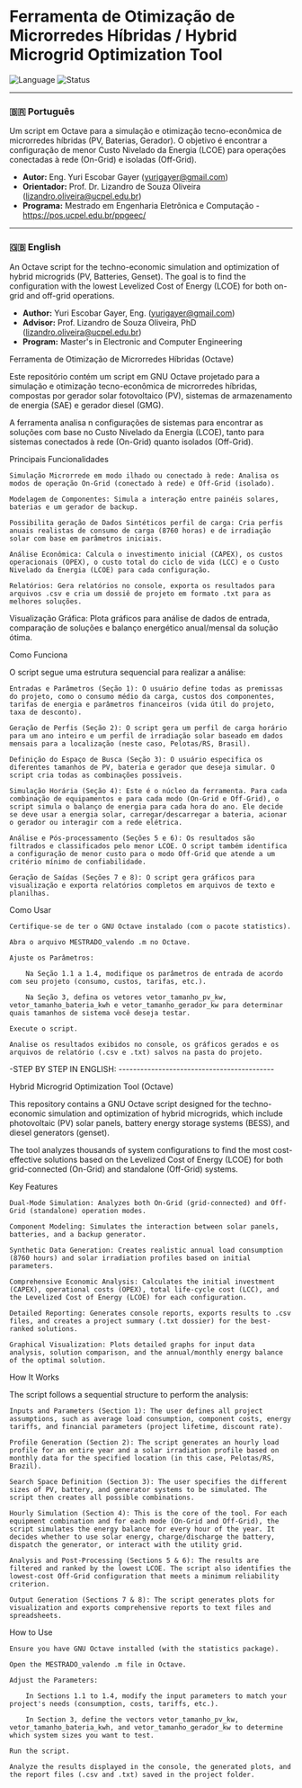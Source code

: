 
# Ferramenta de Otimização de Microrredes Híbridas / Hybrid Microgrid Optimization Tool

![Language](https://img.shields.io/badge/Language-Octave-blue.svg)
![Status](https://img.shields.io/badge/Status-Academic%20Project-lightgrey.svg)

---

### 🇧🇷 Português

Um script em Octave para a simulação e otimização tecno-econômica de microrredes híbridas (PV, Baterias, Gerador). O objetivo é encontrar a configuração de menor Custo Nivelado da Energia (LCOE) para operações conectadas à rede (On-Grid) e isoladas (Off-Grid).

* **Autor:** Eng. Yuri Escobar Gayer ([yurigayer@gmail.com](mailto:yurigayer@gmail.com))
* **Orientador:** Prof. Dr. Lizandro de Souza Oliveira ([lizandro.oliveira@ucpel.edu.br](mailto:lizandro.oliveira@ucpel.edu.br))
* **Programa:** Mestrado em Engenharia Eletrônica e Computação - https://pos.ucpel.edu.br/ppgeec/

---

### 🇬🇧 English

An Octave script for the techno-economic simulation and optimization of hybrid microgrids (PV, Batteries, Genset). The goal is to find the configuration with the lowest Levelized Cost of Energy (LCOE) for both on-grid and off-grid operations.

* **Author:** Yuri Escobar Gayer, Eng. ([yurigayer@gmail.com](mailto:yurigayer@gmail.com))
* **Advisor:** Prof. Lizandro de Souza Oliveira, PhD ([lizandro.oliveira@ucpel.edu.br](mailto:lizandro.oliveira@ucpel.edu.br))
* **Program:** Master's in Electronic and Computer Engineering



Ferramenta de Otimização de Microrredes Híbridas (Octave)

Este repositório contém um script em GNU Octave projetado para a simulação e otimização tecno-econômica de microrredes híbridas, compostas por gerador solar fotovoltaico (PV), sistemas de armazenamento de energia (SAE) e gerador diesel (GMG).

A ferramenta analisa n configurações de sistemas para encontrar as soluções com base no Custo Nivelado da Energia (LCOE), tanto para sistemas conectados à rede (On-Grid) quanto isolados (Off-Grid).

Principais Funcionalidades

    Simulação Microrrede em modo ilhado ou conectado à rede: Analisa os modos de operação On-Grid (conectado à rede) e Off-Grid (isolado).
  
    Modelagem de Componentes: Simula a interação entre painéis solares, baterias e um gerador de backup.

    Possibilita geração de Dados Sintéticos perfil de carga: Cria perfis anuais realistas de consumo de carga (8760 horas) e de irradiação solar com base em parâmetros iniciais.

    Análise Econômica: Calcula o investimento inicial (CAPEX), os custos operacionais (OPEX), o custo total do ciclo de vida (LCC) e o Custo Nivelado da Energia (LCOE) para cada configuração.

    Relatórios: Gera relatórios no console, exporta os resultados para arquivos .csv e cria um dossiê de projeto em formato .txt para as melhores soluções.

  Visualização Gráfica: Plota gráficos  para análise de dados de entrada, comparação de soluções e balanço energético anual/mensal da solução ótima.

Como Funciona

O script segue uma estrutura sequencial para realizar a análise:

    Entradas e Parâmetros (Seção 1): O usuário define todas as premissas do projeto, como o consumo médio da carga, custos dos componentes, tarifas de energia e parâmetros financeiros (vida útil do projeto, taxa de desconto).

    Geração de Perfis (Seção 2): O script gera um perfil de carga horário para um ano inteiro e um perfil de irradiação solar baseado em dados mensais para a localização (neste caso, Pelotas/RS, Brasil).

    Definição do Espaço de Busca (Seção 3): O usuário especifica os diferentes tamanhos de PV, bateria e gerador que deseja simular. O script cria todas as combinações possíveis.

    Simulação Horária (Seção 4): Este é o núcleo da ferramenta. Para cada combinação de equipamentos e para cada modo (On-Grid e Off-Grid), o script simula o balanço de energia para cada hora do ano. Ele decide se deve usar a energia solar, carregar/descarregar a bateria, acionar o gerador ou interagir com a rede elétrica.

    Análise e Pós-processamento (Seções 5 e 6): Os resultados são filtrados e classificados pelo menor LCOE. O script também identifica a configuração de menor custo para o modo Off-Grid que atende a um critério mínimo de confiabilidade.

    Geração de Saídas (Seções 7 e 8): O script gera gráficos para visualização e exporta relatórios completos em arquivos de texto e planilhas.

Como Usar

    Certifique-se de ter o GNU Octave instalado (com o pacote statistics).

    Abra o arquivo MESTRADO_valendo .m no Octave.

    Ajuste os Parâmetros:

        Na Seção 1.1 a 1.4, modifique os parâmetros de entrada de acordo com seu projeto (consumo, custos, tarifas, etc.).

        Na Seção 3, defina os vetores vetor_tamanho_pv_kw, vetor_tamanho_bateria_kwh e vetor_tamanho_gerador_kw para determinar quais tamanhos de sistema você deseja testar.

    Execute o script.

    Analise os resultados exibidos no console, os gráficos gerados e os arquivos de relatório (.csv e .txt) salvos na pasta do projeto.


-STEP BY STEP IN ENGLISH: -------------------------------------------

Hybrid Microgrid Optimization Tool (Octave)

This repository contains a GNU Octave script designed for the techno-economic simulation and optimization of hybrid microgrids, which include photovoltaic (PV) solar panels, battery energy storage systems (BESS), and diesel generators (genset).

The tool analyzes thousands of system configurations to find the most cost-effective solutions based on the Levelized Cost of Energy (LCOE) for both grid-connected (On-Grid) and standalone (Off-Grid) systems.

Key Features

    Dual-Mode Simulation: Analyzes both On-Grid (grid-connected) and Off-Grid (standalone) operation modes.

    Component Modeling: Simulates the interaction between solar panels, batteries, and a backup generator.

    Synthetic Data Generation: Creates realistic annual load consumption (8760 hours) and solar irradiation profiles based on initial parameters.

    Comprehensive Economic Analysis: Calculates the initial investment (CAPEX), operational costs (OPEX), total life-cycle cost (LCC), and the Levelized Cost of Energy (LCOE) for each configuration.

    Detailed Reporting: Generates console reports, exports results to .csv files, and creates a project summary (.txt dossier) for the best-ranked solutions.

    Graphical Visualization: Plots detailed graphs for input data analysis, solution comparison, and the annual/monthly energy balance of the optimal solution.

How It Works

The script follows a sequential structure to perform the analysis:

    Inputs and Parameters (Section 1): The user defines all project assumptions, such as average load consumption, component costs, energy tariffs, and financial parameters (project lifetime, discount rate).

    Profile Generation (Section 2): The script generates an hourly load profile for an entire year and a solar irradiation profile based on monthly data for the specified location (in this case, Pelotas/RS, Brazil).

    Search Space Definition (Section 3): The user specifies the different sizes of PV, battery, and generator systems to be simulated. The script then creates all possible combinations.

    Hourly Simulation (Section 4): This is the core of the tool. For each equipment combination and for each mode (On-Grid and Off-Grid), the script simulates the energy balance for every hour of the year. It decides whether to use solar energy, charge/discharge the battery, dispatch the generator, or interact with the utility grid.

    Analysis and Post-Processing (Sections 5 & 6): The results are filtered and ranked by the lowest LCOE. The script also identifies the lowest-cost Off-Grid configuration that meets a minimum reliability criterion.

    Output Generation (Sections 7 & 8): The script generates plots for visualization and exports comprehensive reports to text files and spreadsheets.

How to Use

    Ensure you have GNU Octave installed (with the statistics package).

    Open the MESTRADO_valendo .m file in Octave.

    Adjust the Parameters:

        In Sections 1.1 to 1.4, modify the input parameters to match your project's needs (consumption, costs, tariffs, etc.).

        In Section 3, define the vectors vetor_tamanho_pv_kw, vetor_tamanho_bateria_kwh, and vetor_tamanho_gerador_kw to determine which system sizes you want to test.

    Run the script.

    Analyze the results displayed in the console, the generated plots, and the report files (.csv and .txt) saved in the project folder.

